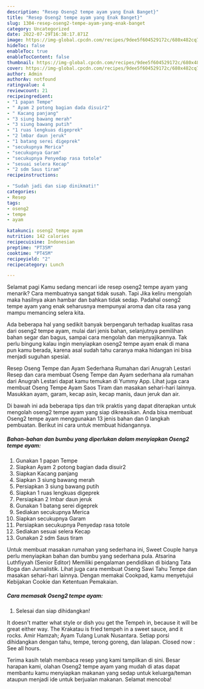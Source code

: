 ```yaml
---
description: "Resep Oseng2 tempe ayam yang Enak Banget}"
title: "Resep Oseng2 tempe ayam yang Enak Banget}"
slug: 1304-resep-oseng2-tempe-ayam-yang-enak-banget
category: Uncategorized
date: 2022-07-29T16:38:17.871Z
image: https://img-global.cpcdn.com/recipes/9dee5f604529172c/680x482cq70/oseng2-tempe-ayam-foto-resep-utama.jpg
hideToc: false
enableToc: true
enableTocContent: false
thumbnail: https://img-global.cpcdn.com/recipes/9dee5f604529172c/680x482cq70/oseng2-tempe-ayam-foto-resep-utama.jpg
cover: https://img-global.cpcdn.com/recipes/9dee5f604529172c/680x482cq70/oseng2-tempe-ayam-foto-resep-utama.jpg
author: Admin
authorAv: notfound
ratingvalue: 4
reviewcount: 21
recipeingredient:
- "1 papan Tempe"
- " Ayam 2 potong bagian dada disuir2"
- " Kacang panjang"
- "3 siung bawang merah"
- "3 siung bawang putih"
- "1 ruas lengkuas digeprek"
- "2 lmbar daun jeruk"
- "1 batang serei digeprek"
- "secukupnya Merica"
- "secukupnya Garam"
- "secukupnya Penyedap rasa totole"
- "sesuai selera Kecap"
- "2 sdm Saus tiram"
recipeinstructions:

- "Sudah jadi dan siap dinikmati!"
categories:
- Resep
tags:
- oseng2
- tempe
- ayam

katakunci: oseng2 tempe ayam 
nutrition: 142 calories
recipecuisine: Indonesian
preptime: "PT35M"
cooktime: "PT45M"
recipeyield: "2"
recipecategory: Lunch

---
```



Selamat pagi Kamu sedang mencari ide resep oseng2 tempe ayam yang menarik? Cara membuatnya sangat tidak susah. Tapi Jika keliru mengolah maka hasilnya akan hambar dan bahkan tidak sedap. Padahal oseng2 tempe ayam yang enak seharusnya mempunyai aroma dan cita rasa yang mampu memancing selera kita.


Ada beberapa hal yang sedikit banyak berpengaruh terhadap kualitas rasa dari oseng2 tempe ayam, mulai dari jenis bahan, selanjutnya pemilihan bahan segar dan bagus, sampai cara mengolah dan menyajikannya. Tak perlu bingung kalau ingin menyiapkan oseng2 tempe ayam enak di mana pun kamu berada, karena asal sudah tahu caranya maka hidangan ini bisa menjadi suguhan spesial.

Resep Oseng Tempe dan Ayam Sederhana Rumahan dari Anugrah Lestari Resep dan cara membuat Oseng Tempe dan Ayam sederhana ala rumahan dari Anugrah Lestari dapat kamu temukan di Yummy App. Lihat juga cara membuat Oseng Tempe Ayam Saos Tiram dan masakan sehari-hari lainnya. Masukkan ayam, garam, kecap asin, kecap manis, daun jeruk dan air.


Di bawah ini ada beberapa tips dan trik praktis yang dapat diterapkan untuk mengolah oseng2 tempe ayam yang siap dikreasikan. Anda bisa membuat Oseng2 tempe ayam menggunakan 13 jenis bahan dan 0 langkah pembuatan. Berikut ini cara untuk membuat hidangannya.

<!--inarticleads1-->

##### Bahan-bahan dan bumbu yang diperlukan dalam menyiapkan Oseng2 tempe ayam:

1. Gunakan 1 papan Tempe
1. Siapkan  Ayam 2 potong bagian dada disuir2
1. Siapkan  Kacang panjang
1. Siapkan 3 siung bawang merah
1. Persiapkan 3 siung bawang putih
1. Siapkan 1 ruas lengkuas digeprek
1. Persiapkan 2 lmbar daun jeruk
1. Gunakan 1 batang serei digeprek
1. Sediakan secukupnya Merica
1. Siapkan secukupnya Garam
1. Persiapkan secukupnya Penyedap rasa totole
1. Sediakan sesuai selera Kecap
1. Gunakan 2 sdm Saus tiram


Untuk membuat masakan rumahan yang sederhana ini, Sweet Couple hanya perlu menyiapkan bahan dan bumbu yang sederhana pula. Atsarina Luthfiyyah (Senior Editor) Memiliki pengalaman pendidikan di bidang Tata Boga dan Jurnalistik. Lihat juga cara membuat Oseng Sawi Tahu Tempe dan masakan sehari-hari lainnya. Dengan memakai Cookpad, kamu menyetujui Kebijakan Cookie dan Ketentuan Pemakaian. 

<!--inarticleads2-->

##### Cara memasak Oseng2 tempe ayam:


1. Selesai dan siap dihidangkan!

It doesn&#39;t matter what style or dish you get the Tempeh in, because it will be great either way. The Krakatau is fried tempeh in a sweet sauce, and it rocks. Amir Hamzah; Ayam Tulang Lunak Nusantara. Setiap porsi dihidangkan dengan tahu, tempe, terong goreng, dan lalapan. Closed now : See all hours. 

Terima kasih telah membaca resep yang kami tampilkan di sini. Besar harapan kami, olahan Oseng2 tempe ayam yang mudah di atas dapat membantu kamu menyiapkan makanan yang sedap untuk keluarga/teman ataupun menjadi ide untuk berjualan makanan. Selamat mencoba!
